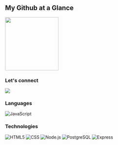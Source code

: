 ## My Github at a Glance
<a href="https://github.com/laterblackbird/laterblackbird">
<img align="center" height="175" src="https://github-readme-stats.vercel.app/api?username=laterblackbird&count_private=true&show_icons=true&theme=vue-dark&custom_title=My%20Stats"/>
</a>
<!-- <a href="https://github.com/laterblackbird/laterblackbird">
<img align="center" height="175" src="https://github-readme-stats.vercel.app/api/top-langs/?username=laterblackbird&count_private=true&langs_count=6&hide=shell,ruby&theme=vue-dark&layout=compact&custom_title=Favorite%20Languages&exclude_repo=curriculum,github-slideshow,unified-setup,git-training"/>
</a> -->


### Let's connect
<a href="https://www.linkedin.com/in/seth-holland" target="_blank">
  <img src="https://img.shields.io/badge/LinkedIn-0077B5?style=for-the-badge&logo=linkedin&logoColor=white" />
</a>

<!-- <a href="https://samhearst.net/" target="_blank">
  <img src="https://img.shields.io/badge/My_Portfolio-FF5722?style=for-the-badge&logo=rss&logoColor=white" />
</a> -->

<!-- <a href="https://angel.co/u/sam-h-11/" target="_blank">
  <img src="https://img.shields.io/badge/Angel_List-9933CC?style=for-the-badge&logo=AngelList&logoColor=white" />
</a> -->

### Languages

![JavaScript](https://img.shields.io/badge/JavaScript-F7DF1E?style=for-the-badge&logo=javascript&logoColor=black)
<!-- ![Python](https://img.shields.io/badge/Python-14354C?style=for-the-badge&logo=python&logoColor=white) -->

### Technologies

![HTML5](https://img.shields.io/badge/html5-%23E34F26.svg?style=for-the-badge&logo=html5&logoColor=white)
![CSS](https://img.shields.io/badge/CSS-239120?&style=for-the-badge&logo=css3&logoColor=white)
![Node.js](https://img.shields.io/badge/Node.js-43853D?style=for-the-badge&logo=node.js&logoColor=white)
![PostgreSQL](https://img.shields.io/badge/PostgreSQL-316192?style=for-the-badge&logo=postgresql&logoColor=white)
![Express](https://img.shields.io/badge/Express.js-404D59?style=for-the-badge)
<!-- ![React](https://img.shields.io/badge/React-20232A?style=for-the-badge&logo=react&logoColor=61DAFB) -->
<!-- ![Redux](https://img.shields.io/badge/Redux-593D88?style=for-the-badge&logo=redux&logoColor=white) -->
<!-- ![Flask](https://img.shields.io/badge/Flask-000000?style=for-the-badge&logo=flask&logoColor=white) -->
<!-- ![Heroku](https://img.shields.io/badge/Heroku-430098?style=for-the-badge&logo=heroku&logoColor=white) -->




<!--
**LaterBlackBird/LaterBlackBird** is a ✨ _special_ ✨ repository because its `README.md` (this file) appears on your GitHub profile.

Here are some ideas to get you started:

- 🔭 I’m currently working on ...
- 🌱 I’m currently learning ...
- 👯 I’m looking to collaborate on ...
- 🤔 I’m looking for help with ...
- 💬 Ask me about ...
- 📫 How to reach me: ...
- 😄 Pronouns: ...
- ⚡ Fun fact: ...
-->
